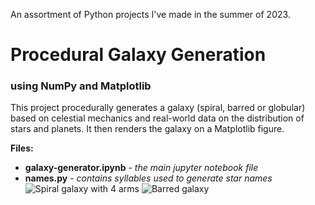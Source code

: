 
An assortment of Python projects I've made in the summer of 2023.

# Procedural Galaxy Generation
### using NumPy and Matplotlib

This project procedurally generates a galaxy (spiral, barred or globular) based on celestial mechanics and real-world data on the distribution of stars and planets. It then renders the galaxy on a Matplotlib figure.

**Files:**
- **galaxy-generator.ipynb** - *the main jupyter notebook file*
- **names.py** - *contains syllables used to generate star names*
![Spiral galaxy with 4 arms](https://github.com/schavi/python-projects-showcase/assets/35875877/b7bdd0ee-2bc3-419d-bf8f-761d1bdeae6d) ![Barred galaxy](https://github.com/schavi/python-projects-showcase/assets/35875877/9fd2a267-cadd-4392-9b54-212d4d4e4708)
